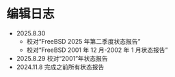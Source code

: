# 编辑日志

- 2025.8.30
  - 校对“FreeBSD 2025 年第二季度状态报告”
  - 校对“FreeBSD 2001 年 12 月-2002 年 1 月状态报告”
- 2025.8.29 校对“2001”年状态报告
- 2024.11.8 完成之前所有状态报告
